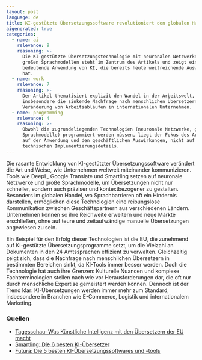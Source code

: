 ```yaml
---
layout: post
language: de
title: KI-gestützte Übersetzungssoftware revolutioniert den globalen Handel
aigenerated: true
categories:
  - name: ai
    relevance: 9
    reasoning: >-
      Die KI-gestützte Übersetzungstechnologie mit neuronalen Netzwerken und
      großen Sprachmodellen steht im Zentrum des Artikels und zeigt eine
      bedeutende Anwendung von KI, die bereits heute weitreichende Auswirkungen
      hat.
  - name: work
    relevance: 7
    reasoning: >-
      Der Artikel thematisiert explizit den Wandel in der Arbeitswelt,
      insbesondere die sinkende Nachfrage nach menschlichen Übersetzern und die
      Veränderung von Arbeitsabläufen in internationalen Unternehmen.
  - name: programming
    relevance: 4
    reasoning: >-
      Obwohl die zugrundeliegenden Technologien (neuronale Netzwerke, große
      Sprachmodelle) programmiert werden müssen, liegt der Fokus des Artikels
      auf der Anwendung und den geschäftlichen Auswirkungen, nicht auf den
      technischen Implementierungsdetails.
---
```


Die rasante Entwicklung von KI-gestützter Übersetzungssoftware verändert die Art und Weise, wie Unternehmen weltweit miteinander kommunizieren. Tools wie DeepL, Google Translate und Smartling setzen auf neuronale Netzwerke und große Sprachmodelle, um Übersetzungen nicht nur schneller, sondern auch präziser und kontextbezogener zu gestalten. Besonders im globalen Handel, wo Sprachbarrieren oft ein Hindernis darstellen, ermöglichen diese Technologien eine reibungslose Kommunikation zwischen Geschäftspartnern aus verschiedenen Ländern. Unternehmen können so ihre Reichweite erweitern und neue Märkte erschließen, ohne auf teure und zeitaufwändige manuelle Übersetzungen angewiesen zu sein.

<!--more-->

Ein Beispiel für den Erfolg dieser Technologien ist die EU, die zunehmend auf KI-gestützte Übersetzungsprogramme setzt, um die Vielzahl an Dokumenten in den 24 Amtssprachen effizient zu verwalten. Gleichzeitig zeigt sich, dass die Nachfrage nach menschlichen Übersetzern in bestimmten Bereichen sinkt, da KI-Tools immer besser werden. Doch die Technologie hat auch ihre Grenzen: Kulturelle Nuancen und komplexe Fachterminologien stellen nach wie vor Herausforderungen dar, die oft nur durch menschliche Expertise gemeistert werden können. Dennoch ist der Trend klar: KI-Übersetzungen werden immer mehr zum Standard, insbesondere in Branchen wie E-Commerce, Logistik und internationalem Marketing.

### Quellen
- [Tagesschau: Was Künstliche Intelligenz mit den Übersetzern der EU macht](https://www.tagesschau.de/ausland/europa/eu-uebersetzer-ki-100.html)  
- [Smartling: Die 6 besten KI-Übersetzer](https://de.smartling.com/blog/ai-translation-tools)  
- [Futura: Die 5 besten KI-Übersetzungssoftwares und -tools](https://www.futura-sciences.com/de/die-5-besten-ki-uebersetzungssoftwares-und-tools_16351/) 
